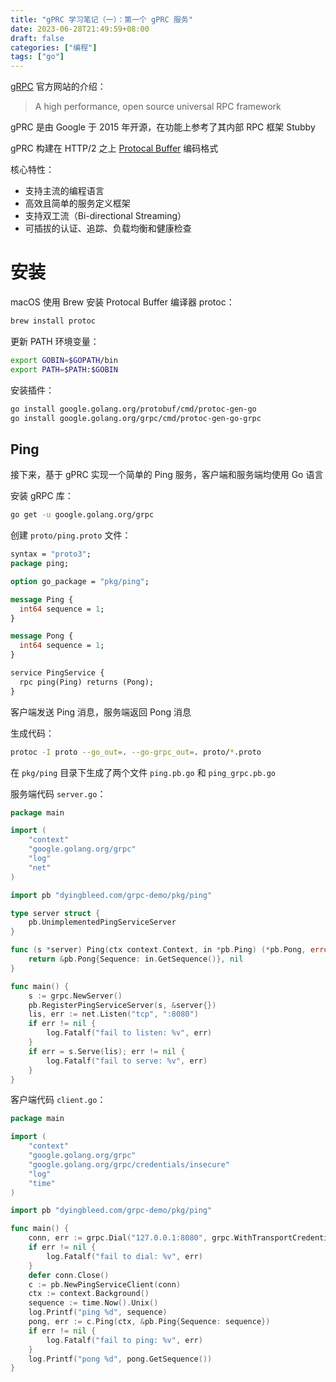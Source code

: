 ```yaml
---
title: "gPRC 学习笔记（一）：第一个 gPRC 服务"
date: 2023-06-28T21:49:59+08:00
draft: false
categories: ["编程"]
tags: ["go"]
---
```


[gRPC](https://grpc.io/) 官方网站的介绍：

> A high performance, open source universal RPC framework

gPRC 是由 Google 于 2015 年开源，在功能上参考了其内部 RPC 框架 Stubby

gPRC 构建在 HTTP/2 之上 [Protocal Buffer](https://protobuf.dev/) 编码格式

核心特性：

- 支持主流的编程语言
- 高效且简单的服务定义框架
- 支持双工流（Bi-directional Streaming）
- 可插拔的认证、追踪、负载均衡和健康检查

# 安装

macOS 使用 Brew 安装 Protocal Buffer 编译器 protoc：

```bash
brew install protoc
```

更新 PATH 环境变量：

```bash
export GOBIN=$GOPATH/bin
export PATH=$PATH:$GOBIN
```

安装插件：

```bash
go install google.golang.org/protobuf/cmd/protoc-gen-go
go install google.golang.org/grpc/cmd/protoc-gen-go-grpc
```

## Ping

接下来，基于 gPRC 实现一个简单的 Ping 服务，客户端和服务端均使用 Go 语言

安装 gRPC 库：

```bash
go get -u google.golang.org/grpc
```

创建 `proto/ping.proto` 文件：

```proto
syntax = "proto3";
package ping;

option go_package = "pkg/ping";

message Ping {
  int64 sequence = 1;
}

message Pong {
  int64 sequence = 1;
}

service PingService {
  rpc ping(Ping) returns (Pong);
}
```

客户端发送 Ping 消息，服务端返回 Pong 消息


生成代码：

```bash
protoc -I proto --go_out=. --go-grpc_out=. proto/*.proto
```

在 `pkg/ping` 目录下生成了两个文件 `ping.pb.go` 和 `ping_grpc.pb.go`


服务端代码 `server.go`：

```go
package main

import (
	"context"
	"google.golang.org/grpc"
	"log"
	"net"
)

import pb "dyingbleed.com/grpc-demo/pkg/ping"

type server struct {
	pb.UnimplementedPingServiceServer
}

func (s *server) Ping(ctx context.Context, in *pb.Ping) (*pb.Pong, error) {
	return &pb.Pong{Sequence: in.GetSequence()}, nil
}

func main() {
	s := grpc.NewServer()
	pb.RegisterPingServiceServer(s, &server{})
	lis, err := net.Listen("tcp", ":8080")
	if err != nil {
		log.Fatalf("fail to listen: %v", err)
	}
	if err = s.Serve(lis); err != nil {
		log.Fatalf("fail to serve: %v", err)
	}
}

```

客户端代码 `client.go`：

```go
package main

import (
	"context"
	"google.golang.org/grpc"
	"google.golang.org/grpc/credentials/insecure"
	"log"
	"time"
)

import pb "dyingbleed.com/grpc-demo/pkg/ping"

func main() {
	conn, err := grpc.Dial("127.0.0.1:8080", grpc.WithTransportCredentials(insecure.NewCredentials()))
	if err != nil {
		log.Fatalf("fail to dial: %v", err)
	}
	defer conn.Close()
	c := pb.NewPingServiceClient(conn)
	ctx := context.Background()
	sequence := time.Now().Unix()
	log.Printf("ping %d", sequence)
	pong, err := c.Ping(ctx, &pb.Ping{Sequence: sequence})
	if err != nil {
		log.Fatalf("fail to ping: %v", err)
	}
	log.Printf("pong %d", pong.GetSequence())
}

```